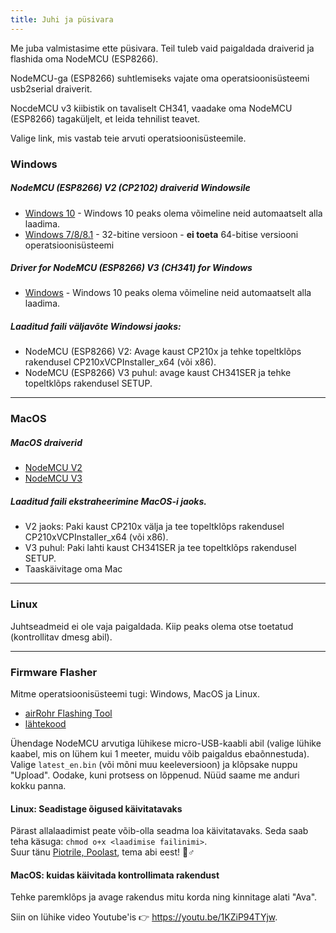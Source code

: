 ```yaml
---
title: Juhi ja püsivara
---
```


Me juba valmistasime ette püsivara. Teil tuleb vaid paigaldada draiverid ja flashida oma NodeMCU (ESP8266).

NodeMCU-ga (ESP8266) suhtlemiseks vajate oma operatsioonisüsteemi usb2serial draiverit.

NocdeMCU v3 kiibistik on tavaliselt CH341, vaadake oma NodeMCU (ESP8266) tagaküljelt, et leida tehnilist teavet.

Valige link, mis vastab teie arvuti operatsioonisüsteemile.

### Windows

##### NodeMCU (ESP8266) V2 (CP2102) draiverid Windowsile
* [Windows 10](https://www.silabs.com/documents/public/software/CP210x_Universal_Windows_Driver.zip) - Windows 10 peaks olema võimeline neid automaatselt alla laadima.
* [Windows 7/8/8.1](https://www.silabs.com/documents/public/software/CP210x_Windows_Drivers.zip) - 32-bitine versioon - **ei toeta** 64-bitise versiooni operatsioonisüsteemi

##### Driver for NodeMCU (ESP8266) V3 (CH341) for Windows
* [Windows](http://www.wch.cn/downloads/file/5.html) - Windows 10 peaks olema võimeline neid automaatselt alla laadima.

##### Laaditud faili väljavõte Windowsi jaoks:
* NodeMCU (ESP8266) V2: Avage kaust CP210x ja tehke topeltklõps rakendusel CP210xVCPInstaller_x64 (või x86).
* NodeMCU (ESP8266) V3 puhul: avage kaust CH341SER ja tehke topeltklõps rakendusel SETUP.

---

### MacOS

##### MacOS draiverid
* [NodeMCU V2](https://www.silabs.com/documents/public/software/Mac_OSX_VCP_Driver.zip )
* [NodeMCU V3](http://www.wch.cn/downloads/file/178.html)

##### Laaditud faili ekstraheerimine MacOS-i jaoks.
* V2 jaoks: Paki kaust CP210x välja ja tee topeltklõps rakendusel CP210xVCPInstaller_x64 (või x86).
* V3 puhul: Paki lahti kaust CH341SER ja tee topeltklõps rakendusel SETUP.
* Taaskäivitage oma Mac

---

### Linux
Juhtseadmeid ei ole vaja paigaldada. Kiip peaks olema otse toetatud (kontrollitav dmesg abil).

---
### Firmware Flasher
Mitme operatsioonisüsteemi tugi: Windows, MacOS ja Linux.

* [airRohr Flashing Tool](http://firmware.sensor.community/airrohr/flashing-tool/)
* [lähtekood](https://github.com/opendata-stuttgart/airrohr-firmware-flasher)

Ühendage NodeMCU arvutiga lühikese micro-USB-kaabli abil (valige lühike kaabel, mis on lühem kui 1 meeter, muidu võib paigaldus ebaõnnestuda). Valige `latest_en.bin` (või mõni muu keeleversioon) ja klõpsake nuppu "Upload".
Oodake, kuni protsess on lõppenud. Nüüd saame me anduri kokku panna.

#### Linux: Seadistage õigused käivitatavaks
Pärast allalaadimist peate võib-olla seadma loa käivitatavaks. Seda saab teha käsuga: `chmod o+x <laadimise failinimi>`.
<br>
Suur tänu [Piotrile, Poolast](https://dropbox.inf.re), tema abi eest! 🙋♂️

#### MacOS: kuidas käivitada kontrollimata rakendust
Tehke paremklõps ja avage rakendus mitu korda ning kinnitage alati "Ava".

Siin on lühike video Youtube'is 👉 https://youtu.be/1KZiP94TYjw.




